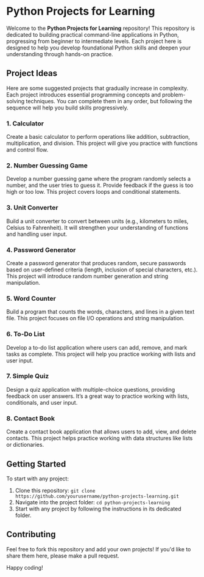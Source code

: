 # Python Projects for Learning

Welcome to the **Python Projects for Learning** repository! This repository is dedicated to building practical command-line applications in Python, progressing from beginner to intermediate levels. Each project here is designed to help you develop foundational Python skills and deepen your understanding through hands-on practice.

## Project Ideas

Here are some suggested projects that gradually increase in complexity. Each project introduces essential programming concepts and problem-solving techniques. You can complete them in any order, but following the sequence will help you build skills progressively.

### 1. Calculator
Create a basic calculator to perform operations like addition, subtraction, multiplication, and division. This project will give you practice with functions and control flow.

### 2. Number Guessing Game
Develop a number guessing game where the program randomly selects a number, and the user tries to guess it. Provide feedback if the guess is too high or too low. This project covers loops and conditional statements.

### 3. Unit Converter
Build a unit converter to convert between units (e.g., kilometers to miles, Celsius to Fahrenheit). It will strengthen your understanding of functions and handling user input.

### 4. Password Generator
Create a password generator that produces random, secure passwords based on user-defined criteria (length, inclusion of special characters, etc.). This project will introduce random number generation and string manipulation.

### 5. Word Counter
Build a program that counts the words, characters, and lines in a given text file. This project focuses on file I/O operations and string manipulation.

### 6. To-Do List
Develop a to-do list application where users can add, remove, and mark tasks as complete. This project will help you practice working with lists and user input.

### 7. Simple Quiz
Design a quiz application with multiple-choice questions, providing feedback on user answers. It’s a great way to practice working with lists, conditionals, and user input.

### 8. Contact Book
Create a contact book application that allows users to add, view, and delete contacts. This project helps practice working with data structures like lists or dictionaries.

## Getting Started

To start with any project:
1. Clone this repository: `git clone https://github.com/yourusername/python-projects-learning.git`
2. Navigate into the project folder: `cd python-projects-learning`
3. Start with any project by following the instructions in its dedicated folder.

## Contributing

Feel free to fork this repository and add your own projects! If you'd like to share them here, please make a pull request.

Happy coding!
